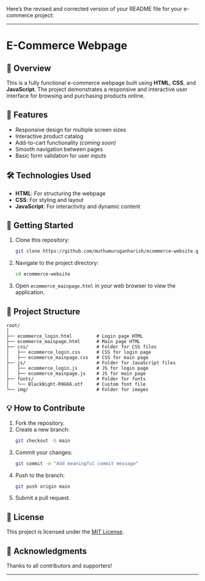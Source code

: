Here’s the revised and corrected version of your README file for your e-commerce project:

---

# E-Commerce Webpage

## 🛒 Overview
This is a fully functional e-commerce webpage built using **HTML**, **CSS**, and **JavaScript**. The project demonstrates a responsive and interactive user interface for browsing and purchasing products online.

## 🎨 Features
- Responsive design for multiple screen sizes
- Interactive product catalog
- Add-to-cart functionality *(coming soon)*
- Smooth navigation between pages
- Basic form validation for user inputs

## 🛠️ Technologies Used
- **HTML**: For structuring the webpage
- **CSS**: For styling and layout
- **JavaScript**: For interactivity and dynamic content

## 🚀 Getting Started
1. Clone this repository:
   ```bash
   git clone https://github.com/muthumuruganharish/ecommerce-website.git
   ```
2. Navigate to the project directory:
   ```bash
   cd ecommerce-website
   ```
3. Open `ecommerce_mainpage.html` in your web browser to view the application.

## 📂 Project Structure
```
root/
│
├── ecommerce_login.html         # Login page HTML
├── ecommerce_mainpage.html      # Main page HTML
├── css/                         # Folder for CSS files
│   ├── ecommerce_login.css      # CSS for login page
│   ├── ecommerce_mainpage.css   # CSS for main page
├── js/                          # Folder for JavaScript files
│   ├── ecommerce_login.js       # JS for login page
│   ├── ecommerce_mainpage.js    # JS for main page
├── fonts/                       # Folder for fonts
│   └── BlackNight-R9G66.otf     # Custom font file
└── img/                         # Folder for images
```

## 💡 How to Contribute
1. Fork the repository.
2. Create a new branch:
   ```bash
   git checkout -b main
   ```
3. Commit your changes:
   ```bash
   git commit -m "Add meaningful commit message"
   ```
4. Push to the branch:
   ```bash
   git push origin main
   ```
5. Submit a pull request.

## 📄 License
This project is licensed under the [MIT License](LICENSE).

## 🙌 Acknowledgments
Thanks to all contributors and supporters!

---


